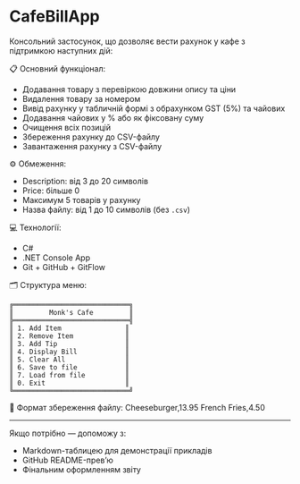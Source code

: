 ﻿

# CafeBillApp

Консольний застосунок, що дозволяє вести рахунок у кафе з підтримкою наступних дій:

📋 Основний функціонал:
- Додавання товару з перевіркою довжини опису та ціни
- Видалення товару за номером
- Вивід рахунку у табличній формі з обрахунком GST (5%) та чайових
- Додавання чайових у % або як фіксовану суму
- Очищення всіх позицій
- Збереження рахунку до CSV-файлу
- Завантаження рахунку з CSV-файлу

⚙️ Обмеження:
- Description: від 3 до 20 символів
- Price: більше 0
- Максимум 5 товарів у рахунку
- Назва файлу: від 1 до 10 символів (без `.csv`)

💻 Технології:
- C#
- .NET Console App
- Git + GitHub + GitFlow

🗂️ Структура меню:
```
╔═════════════════════════════╗
║         Monk's Cafe         ║
╠═════════════════════════════╣
║ 1. Add Item                ║
║ 2. Remove Item             ║
║ 3. Add Tip                 ║
║ 4. Display Bill            ║
║ 5. Clear All               ║
║ 6. Save to file            ║
║ 7. Load from file          ║
║ 0. Exit                    ║
╚═════════════════════════════╝
```

📂 Формат збереження файлу:
Cheeseburger,13.95
French Fries,4.50

---

Якщо потрібно — допоможу з:
- Markdown-таблицею для демонстрації прикладів
- GitHub README-прев’ю
- Фінальним оформленням звіту
```
